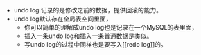 - undo log 记录的是修改之前的数据，提供回滚的能力。
- undo log默认存在全局表空间里面，
	- 你可以简单的理解成undo log也是记录在一个MySQL的表里面，
	- 插入一条undo log和插入一条普通数据是类似。
	- 写undo log的过程中同样也是要写入[[redo log]]的。